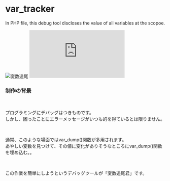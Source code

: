 # var_tracker
 In PHP file, this debug tool discloses the value of all variables at the scopoe.
 
![変数追尾](https://user-images.githubusercontent.com/60053865/210243836-4dea7fd8-ebac-4de4-a891-9918e712b991.png)
![公開サイト](http://yanasehiroki.php.xdomain.jp/var_tracker/why.php)

<h3>制作の背景</h3><br>

<p>プログラミングにデバッグはつきものです。<br>
しかし、困ったことにエラーメッセージがいつも的を得ているとは限りません。</p><br>
<p>通常、このような場面ではvar_dump()関数が多用されます。<br>
あやしい変数を見つけて、その値に変化がありそうなところにvar_dump()関数を埋め込む。。</p><br>
<p>この作業を簡単にしようというデバッグツールが「変数追尾君」です。</p><br>
